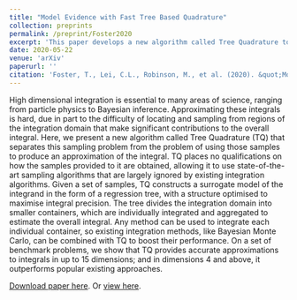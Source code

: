 ```yaml
---
title: "Model Evidence with Fast Tree Based Quadrature"
collection: preprints
permalink: /preprint/Foster2020
excerpt: 'This paper develops a new algorithm called Tree Quadrature to approximate high dimensional integration, including calculation of model evidence.'
date: 2020-05-22
venue: 'arXiv'
paperurl: ''
citation: 'Foster, T., Lei, C.L., Robinson, M., et al. (2020). &quot;Model Evidence with Fast Tree Based Quadrature.&quot; <i>arXiv</i>.'
---
```

High dimensional integration is essential to many areas of science, ranging from particle physics to Bayesian inference.
Approximating these integrals is hard, due in part to the difficulty of locating and sampling from regions of the integration domain that make significant contributions to the overall integral.
Here, we present a new algorithm called Tree Quadrature (TQ) that separates this sampling problem from the problem of using those samples to produce an approximation of the integral.
TQ places no qualifications on how the samples provided to it are obtained, allowing it to use state-of-the-art sampling algorithms that are largely ignored by existing integration algorithms.
Given a set of samples, TQ constructs a surrogate model of the integrand in the form of a regression tree, with a structure optimised to maximise integral precision.
The tree divides the integration domain into smaller containers, which are individually integrated and aggregated to estimate the overall integral.
Any method can be used to integrate each individual container, so existing integration methods, like Bayesian Monte Carlo, can be combined with TQ to boost their performance.
On a set of benchmark problems, we show that TQ provides accurate approximations to integrals in up to 15 dimensions; and in dimensions 4 and above, it outperforms popular existing approaches.

[Download paper here](http://chonlei.github.io/files/Foster2020.pdf). Or [view here]().

